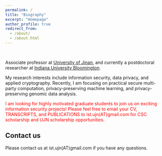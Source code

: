 ```yaml
---
permalink: /
title: "Biography"
excerpt: "Homepage"
author_profile: true
redirect_from: 
  - /about/
  - /about.html
---
```




<br/>

Associate professor at [University of Jinan](http://www.ujn.edu.cn/en/), and currently a postdoctoral researcher at [Indiana University Bloomington](https://www.indiana.edu).

My research interests include information security, data privacy, and applied cryptography. Recently, I am focusing on practical secure multi-party computation, privacy-preserving machine learning, and privacy-preserving genomic data analysis.

<span style="color:red;">I am looking for highly motivated graduate students to join us on exciting information security projects! Please feel free to email your CV, TRANSCRIPTS, and PUBLICATIONS to ist.ujn(AT)gmail.com for CSC scholarship and UJN scholarship opportunities. </span>

Contact us
------
Please contact us at ist.ujn(AT)gmail.com if you have any questions.
<!--Please contact us at ![avatar](/email.png) if you have any questions.-->
